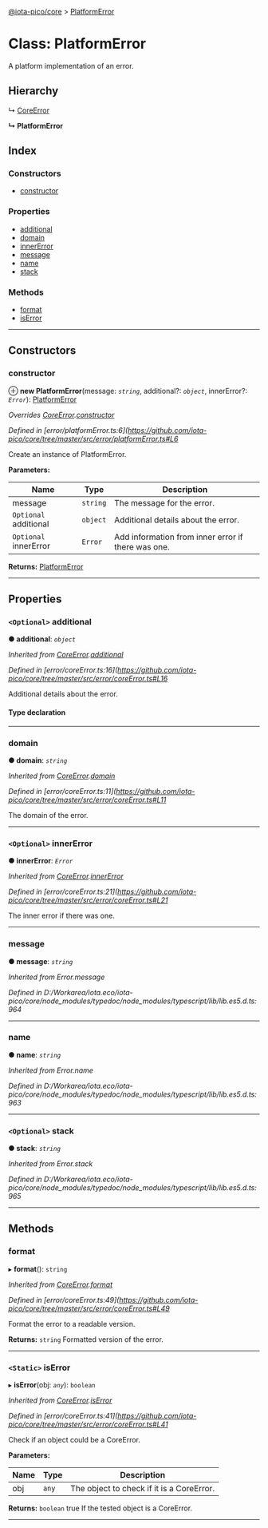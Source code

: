 [@iota-pico/core](../README.md) > [PlatformError](../classes/platformerror.md)

# Class: PlatformError

A platform implementation of an error.

## Hierarchy

↳  [CoreError](coreerror.md)

**↳ PlatformError**

## Index

### Constructors

* [constructor](platformerror.md#constructor)

### Properties

* [additional](platformerror.md#additional)
* [domain](platformerror.md#domain)
* [innerError](platformerror.md#innererror)
* [message](platformerror.md#message)
* [name](platformerror.md#name)
* [stack](platformerror.md#stack)

### Methods

* [format](platformerror.md#format)
* [isError](platformerror.md#iserror)

---

## Constructors

<a id="constructor"></a>

###  constructor

⊕ **new PlatformError**(message: *`string`*, additional?: *`object`*, innerError?: *`Error`*): [PlatformError](platformerror.md)

*Overrides [CoreError](coreerror.md).[constructor](coreerror.md#constructor)*

*Defined in [error/platformError.ts:6](https://github.com/iota-pico/core/tree/master/src/error/platformError.ts#L6*

Create an instance of PlatformError.

**Parameters:**

| Name | Type | Description |
| ------ | ------ | ------ |
| message | `string` |  The message for the error. |
| `Optional` additional | `object` |  Additional details about the error. |
| `Optional` innerError | `Error` |  Add information from inner error if there was one. |

**Returns:** [PlatformError](platformerror.md)

___

## Properties

<a id="additional"></a>

### `<Optional>` additional

**● additional**: *`object`*

*Inherited from [CoreError](coreerror.md).[additional](coreerror.md#additional)*

*Defined in [error/coreError.ts:16](https://github.com/iota-pico/core/tree/master/src/error/coreError.ts#L16*

Additional details about the error.

#### Type declaration

[id: `string`]: `any`

___
<a id="domain"></a>

###  domain

**● domain**: *`string`*

*Inherited from [CoreError](coreerror.md).[domain](coreerror.md#domain)*

*Defined in [error/coreError.ts:11](https://github.com/iota-pico/core/tree/master/src/error/coreError.ts#L11*

The domain of the error.

___
<a id="innererror"></a>

### `<Optional>` innerError

**● innerError**: *`Error`*

*Inherited from [CoreError](coreerror.md).[innerError](coreerror.md#innererror)*

*Defined in [error/coreError.ts:21](https://github.com/iota-pico/core/tree/master/src/error/coreError.ts#L21*

The inner error if there was one.

___
<a id="message"></a>

###  message

**● message**: *`string`*

*Inherited from Error.message*

*Defined in D:/Workarea/iota.eco/iota-pico/core/node_modules/typedoc/node_modules/typescript/lib/lib.es5.d.ts:964*

___
<a id="name"></a>

###  name

**● name**: *`string`*

*Inherited from Error.name*

*Defined in D:/Workarea/iota.eco/iota-pico/core/node_modules/typedoc/node_modules/typescript/lib/lib.es5.d.ts:963*

___
<a id="stack"></a>

### `<Optional>` stack

**● stack**: *`string`*

*Inherited from Error.stack*

*Defined in D:/Workarea/iota.eco/iota-pico/core/node_modules/typedoc/node_modules/typescript/lib/lib.es5.d.ts:965*

___

## Methods

<a id="format"></a>

###  format

▸ **format**(): `string`

*Inherited from [CoreError](coreerror.md).[format](coreerror.md#format)*

*Defined in [error/coreError.ts:49](https://github.com/iota-pico/core/tree/master/src/error/coreError.ts#L49*

Format the error to a readable version.

**Returns:** `string`
Formatted version of the error.

___
<a id="iserror"></a>

### `<Static>` isError

▸ **isError**(obj: *`any`*): `boolean`

*Inherited from [CoreError](coreerror.md).[isError](coreerror.md#iserror)*

*Defined in [error/coreError.ts:41](https://github.com/iota-pico/core/tree/master/src/error/coreError.ts#L41*

Check if an object could be a CoreError.

**Parameters:**

| Name | Type | Description |
| ------ | ------ | ------ |
| obj | `any` |  The object to check if it is a CoreError. |

**Returns:** `boolean`
true If the tested object is a CoreError.

___

